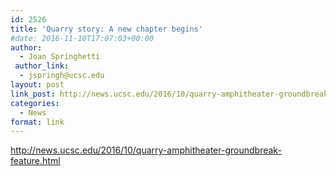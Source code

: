 ```yaml
---
id: 2526
title: 'Quarry story: A new chapter begins'
#date: 2016-11-10T17:07:03+00:00
author:
  - Joan Springhetti
 author_link:
  - jspringh@ucsc.edu
layout: post
link_post: http://news.ucsc.edu/2016/10/quarry-amphitheater-groundbreak-feature.html
categories:
  - News
format: link
---
```

http://news.ucsc.edu/2016/10/quarry-amphitheater-groundbreak-feature.html
